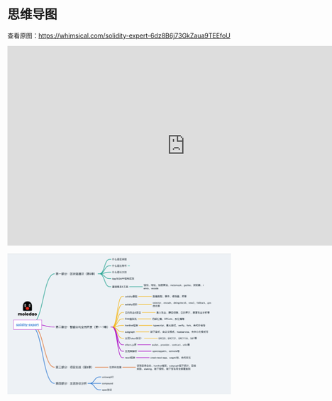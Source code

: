 # 思维导图



查看原图：https://whimsical.com/solidity-expert-6dz8B6j73GkZaua9TEEfoU

<iframe style="border:none" width="800" height="450" src="https://whimsical.com/embed/6dz8B6j73GkZaua9TEEfoU@2Ux7TurymNKMxyYQWT8t"></iframe>

![image-20221102215300636](assets/image-20221102215300636.png)